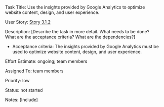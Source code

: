 Task Title: Use the insights provided by Google Analytics to optimize website content, design, and user experience.

User Story: [Story 3.1.2](../../stories/story_3.1.2.md)

Description: [Describe the task in more detail. What needs to be done? What are the acceptance criteria? What are the dependencies?]
* Acceptance criteria: The insights provided by Google Analytics must be used to optimize website content, design, and user experience.

Effort Estimate: ongoing; team members

Assigned To: team members

Priority: low

Status: not started

Notes: [Include]